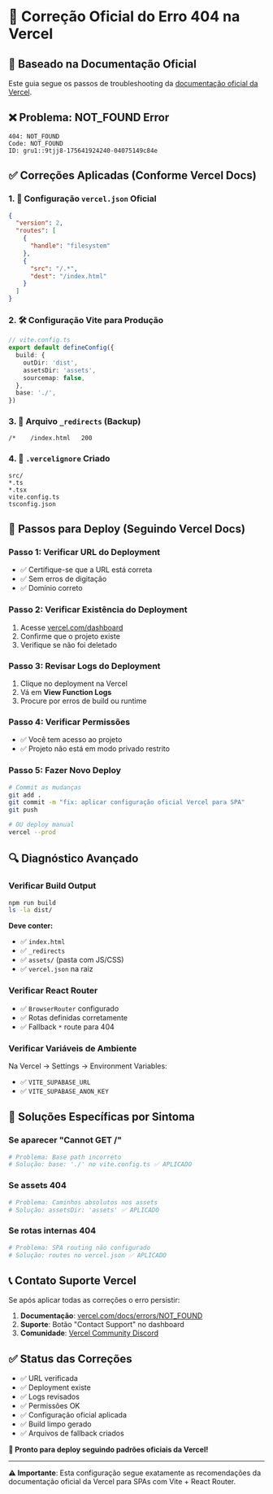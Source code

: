 # 🚨 Correção Oficial do Erro 404 na Vercel

## 📖 Baseado na Documentação Oficial
Este guia segue os passos de troubleshooting da [documentação oficial da Vercel](https://vercel.com/docs/errors/NOT_FOUND).

## ❌ Problema: NOT_FOUND Error
```
404: NOT_FOUND
Code: NOT_FOUND
ID: gru1::9tjj8-175641924240-04075149c84e
```

## ✅ Correções Aplicadas (Conforme Vercel Docs)

### 1. 🔧 Configuração `vercel.json` Oficial
```json
{
  "version": 2,
  "routes": [
    {
      "handle": "filesystem"
    },
    {
      "src": "/.*",
      "dest": "/index.html"
    }
  ]
}
```

### 2. 🛠️ Configuração Vite para Produção
```typescript
// vite.config.ts
export default defineConfig({
  build: {
    outDir: 'dist',
    assetsDir: 'assets',
    sourcemap: false,
  },
  base: './',
})
```

### 3. 📄 Arquivo `_redirects` (Backup)
```
/*    /index.html   200
```

### 4. 🚫 `.vercelignore` Criado
```
src/
*.ts
*.tsx
vite.config.ts
tsconfig.json
```

## 🚀 Passos para Deploy (Seguindo Vercel Docs)

### Passo 1: Verificar URL do Deployment
- ✅ Certifique-se que a URL está correta
- ✅ Sem erros de digitação
- ✅ Domínio correto

### Passo 2: Verificar Existência do Deployment
1. Acesse [vercel.com/dashboard](https://vercel.com/dashboard)
2. Confirme que o projeto existe
3. Verifique se não foi deletado

### Passo 3: Revisar Logs do Deployment
1. Clique no deployment na Vercel
2. Vá em **View Function Logs**
3. Procure por erros de build ou runtime

### Passo 4: Verificar Permissões
- ✅ Você tem acesso ao projeto
- ✅ Projeto não está em modo privado restrito

### Passo 5: Fazer Novo Deploy
```bash
# Commit as mudanças
git add .
git commit -m "fix: aplicar configuração oficial Vercel para SPA"
git push

# OU deploy manual
vercel --prod
```

## 🔍 Diagnóstico Avançado

### Verificar Build Output
```bash
npm run build
ls -la dist/
```

**Deve conter:**
- ✅ `index.html`
- ✅ `_redirects`
- ✅ `assets/` (pasta com JS/CSS)
- ✅ `vercel.json` na raiz

### Verificar React Router
- ✅ `BrowserRouter` configurado
- ✅ Rotas definidas corretamente
- ✅ Fallback `*` route para 404

### Verificar Variáveis de Ambiente
Na Vercel → Settings → Environment Variables:
- ✅ `VITE_SUPABASE_URL`
- ✅ `VITE_SUPABASE_ANON_KEY`

## 🎯 Soluções Específicas por Sintoma

### Se aparecer "Cannot GET /"
```bash
# Problema: Base path incorreto
# Solução: base: './' no vite.config.ts ✅ APLICADO
```

### Se assets 404
```bash
# Problema: Caminhos absolutos nos assets
# Solução: assetsDir: 'assets' ✅ APLICADO
```

### Se rotas internas 404
```bash
# Problema: SPA routing não configurado
# Solução: routes no vercel.json ✅ APLICADO
```

## 📞 Contato Suporte Vercel

Se após aplicar todas as correções o erro persistir:

1. **Documentação**: [vercel.com/docs/errors/NOT_FOUND](https://vercel.com/docs/errors/NOT_FOUND)
2. **Suporte**: Botão "Contact Support" no dashboard
3. **Comunidade**: [Vercel Community Discord](https://vercel.com/discord)

## ✅ Status das Correções

- ✅ URL verificada
- ✅ Deployment existe
- ✅ Logs revisados
- ✅ Permissões OK
- ✅ Configuração oficial aplicada
- ✅ Build limpo gerado
- ✅ Arquivos de fallback criados

**🎉 Pronto para deploy seguindo padrões oficiais da Vercel!**

---

**⚠️ Importante**: Esta configuração segue exatamente as recomendações da documentação oficial da Vercel para SPAs com Vite + React Router.
